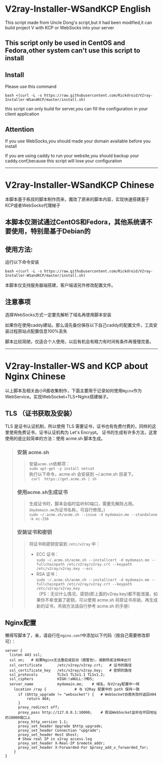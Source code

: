 
# V2ray-Installer-WSandKCP English
This script made from Uncle Dong's script,but it had been modified,it can build project V with KCP or WebSocks into your server

## This script only be used in CentOS and Fedora,other system can't use this script to install

## Install
Please use this command

    bash <(curl -L -s https://raw.githubusercontent.com/Rickdroid/V2ray-Installer-WSandKCP/master/install.sh)

this script can only build for server,you can fill the configuration in your client application

## Attention
If you use WebSocks,you should made your domain available before you install

If you are using caddy to run your website,you should backup your caddy.conf,because this script will lose your configuration

----

# V2ray-Installer-WSandKCP Chinese
本脚本基于栋叔的脚本制作而来，魔改了原来的脚本内容，实现快速搭建基于KCP或者WebSocks代理梯子

## 本脚本仅测试通过CentOS和Fedora，其他系统请不要使用，特别是基于Debian的

## 使用方法:
运行以下命令安装

    bash <(curl -L -s https://raw.githubusercontent.com/Rickdroid/V2ray-Installer-WSandKCP/master/install.sh)

本脚本仅支持服务器端搭建，客户端请另外修改配置文件。

## 注意事项
选择WebSocks方式一定要先解析了域名再使用脚本安装

如果你在使用caddy建站，那么请先备份保存以下自己caddy的配置文件，工具安装过程原站点配置信息100%丢失

脚本比较简陋，仅适合个人使用，以后有机会有精力有时间有条件再慢慢完善。

----

# V2ray-Installer-WS and KCP about Nginx Chinese
以上脚本及相关由小R酱收集制作，下面主要用于记录如何使用`Nginx`作为WebService。实现WebSocket+TLS+Nginx搭建梯子。

## TLS （证书获取及安装）
TLS 是证书认证机制，所以使用 TLS 需要证书，证书也有免费付费的，同样的这里使用免费证书，证书认证机构为 Let's Encrypt。
证书的生成有许多方法，这里使用的是比较简单的方法：使用 acme.sh 脚本生成。<br>
>  ### 安装 acme.sh
>> 安装`acme.sh`依赖项：<br>
>> ```sudo apt-get -y install netcat```<br>
>> 执行以下命令，acme.sh 会安装到 ~/.acme.sh 目录下。<br>
>> ``` curl  https://get.acme.sh | sh```<br>
>  ### 使用acme.sh生成证书<br>
>> 生成证书时，脚本会临时监听80端口，需要先解除占用。(`mydomain.me`为证书名称，可自行修改。)<br>
>> ```sudo ~/.acme.sh/acme.sh --issue -d mydomain.me --standalone -k ec-256```
> ###  安装证书和密钥
>> 将证书和密钥安装到 `/etc/v2ray` 中：<br>
>> * ECC 证书：<br>
>> ```sudo ~/.acme.sh/acme.sh --installcert -d mydomain.me --fullchainpath /etc/v2ray/v2ray.crt --keypath /etc/v2ray/v2ray.key --ecc```<br>
>> * RSA 证书：<br>
>> ```sudo ~/.acme.sh/acme.sh --installcert -d mydomain.me --fullchainpath /etc/v2ray/v2ray.crt --keypath /etc/v2ray/v2ray.key```<br>
> （PS：无论什么情况，密钥(即上面的v2ray.key)都不能泄漏，如果你不幸泄漏了密钥，可以使用 acme.sh 将原证书吊销，再生成新的证书，吊销方法请自行参考 acme.sh 的手册）<br>

## Nginx配置
懒得写脚本了，亲，请自行在`nginx.conf`中添加以下代码（按自己需要修改即可）：
```
server {
  listen 443 ssl;
  ssl on;	# 如果Nginx无法重启或启动（报警告），请删除或注释掉此行
  ssl_certificate       /etc/v2ray/v2ray.crt;	# 证书的路径
  ssl_certificate_key   /etc/v2ray/v2ray.key;	# 密钥的路径
  ssl_protocols         TLSv1 TLSv1.1 TLSv1.2;
  ssl_ciphers           HIGH:!aNULL:!MD5;
  server_name           mydomain.me;	# 域名，与V2ray配置中一样
    location /ray { 			# 与 V2Ray 配置中的 path 保持一致
      if ($http_upgrade != "websocket") {	# WebSocket协商失败时返回404
          return 404;
      }
      proxy_redirect off;
      proxy_pass http://127.0.0.1:10000; 	# 假设WebSocket监听在环回地址的10000端口上
      proxy_http_version 1.1;
      proxy_set_header Upgrade $http_upgrade;
      proxy_set_header Connection "upgrade";
      proxy_set_header Host $host;
      # Show real IP in v2ray access.log
      proxy_set_header X-Real-IP $remote_addr;
      proxy_set_header X-Forwarded-For $proxy_add_x_forwarded_for;
    }
}
```